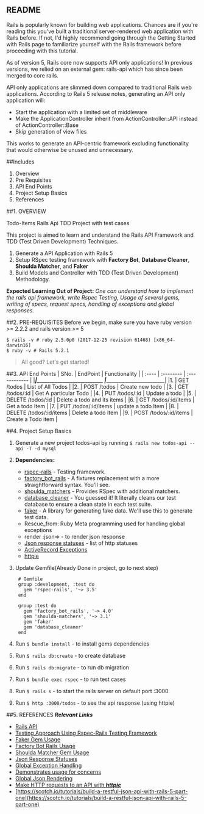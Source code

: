 ## README

Rails is popularly known for building web applications. Chances are if you're reading this you've built a traditional server-rendered web application with Rails before. If not, I'd highly recommend going through the Getting Started with Rails page to familiarize yourself with the Rails framework before proceeding with this tutorial.

As of version 5, Rails core now supports API only applications! In previous versions, we relied on an external gem: rails-api which has since been merged to core rails.

API only applications are slimmed down compared to traditional Rails web applications. According to Rails 5 release notes, generating an API only application will:

* Start the application with a limited set of middleware
* Make the ApplicationController inherit from ActionController::API instead of ActionController::Base
* Skip generation of view files

This works to generate an API-centric framework excluding functionality that would otherwise be unused and unnecessary.

##Includes

1. Overview
2. Pre Requisites
3. API End Points
4. Project Setup Basics
5. References

##1. OVERVIEW 

Todo-Items Rails Api TDD Project with test cases

This project is aimed to learn and understand the Rails API Framework and TDD (Test Driven Development) Techniques.
1. Generate a API Application with Rails 5
2. Setup RSpec testing framework with **Factory Bot**, **Database Cleaner**, **Shoulda Matcher**, and **Faker**
3. Build Models and Controller with TDD (Test Driven Development) Methodology.

**Expected Learning Out of Project:**
*One can understand how to implement the rails api framework, write Rspec Testing, Usage of several gems, writing of specs, request specs, handling of exceptions and global responses.*
 
##2. PRE-REQUISITES
Before we begin, make sure you have ruby version >= 2.2.2 and rails version >= 5

```
$ rails -v # ruby 2.5.0p0 (2017-12-25 revision 61468) [x86_64-darwin16]
$ ruby -v # Rails 5.2.1
```

> All good? Let's get started!

##3. API End Points
| SNo.  | EndPoint                  | Functionality                 |
| :---- | :--------                 | :------------                 |
|_______|__________________________ |_______________________________|
|1.     | GET /todos                | List of All Todos             |
|2.     | POST /todos               | Create new todo               | 
|3.     | GET /todos/:id            | Get A particular Todo         |
|4.     | PUT /todos/:id            | Update a todo                 |
|5.     | DELETE /todos/:id         | Delete a todo and its items   |
|6.     | GET /todos/:id/items      | Get a todo Item               |
|7.     | PUT /todos/:id/items      | update a todo Item            |
|8.     | DELETE /todos/:id/items   | Delete a todo Item            |
|9.     | POST /todos/:id/items     | Create a Todo item            |
        
##4. Project Setup Basics
1. Generate a new project todos-api by running ```$ rails new todos-api --api -T -d mysql ```

2. **Dependencies:**
    - [rspec-rails](https://guides.rubyonrails.org/v3.2.9/testing.html) - Testing framework.
    - [factory_bot_rails](https://github.com/thoughtbot/factory_bot_rails) - A fixtures replacement with a more straightforward syntax. You'll see.
    - [shoulda_matchers](https://github.com/thoughtbot/shoulda-matchers) - Provides RSpec with additional matchers.
    - [database_cleaner](https://github.com/DatabaseCleaner/database_cleaner) - You guessed it! It literally cleans our test database to ensure a clean state in each test suite.
    - [faker](https://github.com/stympy/faker) - A library for generating fake data. We'll use this to generate test data.  
    - Rescue_from: Ruby Meta programming used for handling global exceptions
    - render :json=> - to render json response
    - [Json response statuses](https://guides.rubyonrails.org/layouts_and_rendering.html#the-location-option) - list of http statuses
    - [ActiveRecord Exceptions](https://www.rubydoc.info/docs/rails/3.1.1/ActiveRecord/ActiveRecordError)
    - [httpie](https://httpie.org/)
   
3. Update Gemfile(Already Done in project, go to next step)
   ```
    # Gemfile
    group :development, :test do
      gem 'rspec-rails', '~> 3.5'
    end
    
    group :test do
      gem 'factory_bot_rails', '~> 4.0'
      gem 'shoulda-matchers', '~> 3.1'
      gem 'faker'
      gem 'database_cleaner'
    end
    ```  

4. Run ```$ bundle install``` - to install gems dependencies   
5. Run ```$ rails db:create```  - to create database
6. Run ```$ rails db:migrate``` -  to run db migration
7. Run ```$ bundle exec rspec``` -  to run test cases
8. Run ```$ rails s``` -  to start the rails server on default port :3000
9. Run ```$ http :3000/todos``` -  to see the api response (using httpie)

##5. REFERENCES
**_Relevant Links_**   
- [Rails API](https://github.com/rails-api/rails-api) 
- [Testing Approach Using Rspec-Rails Testing Framework](https://guides.rubyonrails.org/v3.2.9/testing.html)
- [Faker Gem Usage](https://github.com/stympy/faker)
- [Factory Bot Rails Usage](https://github.com/thoughtbot/factory_bot_rails)
- [Shoulda Matcher Gem Usage](https://github.com/thoughtbot/shoulda-matchers)
- [Json Response Statuses](https://guides.rubyonrails.org/layouts_and_rendering.html#the-location-option	)
- [Global Exception Handling](https://api.rubyonrails.org/classes/ActiveSupport/Rescuable/ClassMethods.html)
- [Demonstrates usage for concerns](https://api.rubyonrails.org/classes/ActiveSupport/Concern.html)
- [Global Json Rendering](https://apidock.com/rails/ActionController/Base/render) 
- [Make HTTP requests to an API with **_httpie_**](https://httpie.org/)
- [https://scotch.io/tutorials/build-a-restful-json-api-with-rails-5-part-one](https://scotch.io/tutorials/build-a-restful-json-api-with-rails-5-part-one) 
 


    
      
    

        